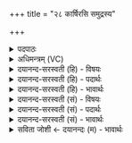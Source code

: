 +++
title = "२८ कार्षिरसि समुद्रस्य"

+++
<details><summary>पदपाठः</summary>

कार्षिः॑। अ॒सि॒। स॒मु॒द्रस्य॑। त्वा। अक्षि॑त्यै। उत्। न॒या॒मि॒। सम्। आपः॑। अ॒द्भिरित्य॒त्ऽभिः। अ॒ग्म॒त॒। सम्। ओष॑धीभिः। ओष॑धीः। २८।
</details>

<details><summary>अधिमन्त्रम् (VC)</summary>

- प्रजा देवताः
- मेधातिथिर्ऋषिः
- निचृद् आर्षी अनुष्टुप्
- गान्धारः
</details>

<details><summary>दयानन्द-सरस्वती (हि) - विषयः</summary>

अब अध्यापक जन प्रत्येक जन को क्या-क्या उपदेश करे, यह अगले मन्त्र में कहा है ॥
</details>

<details><summary>दयानन्द-सरस्वती (हि) - पदार्थः</summary>

पदार्थान्वयभाषाः -  हे वैश्यजन ! तू (कार्षिः) हल जोतने योग्य (असि) है (त्वा) तुझे (समुद्रस्य) अन्तरिक्ष के (अक्षित्यै) परिपूर्ण होने के लिये (सम् उत् नयामि) अच्छे प्रकार उत्कर्ष देता हूँ, तुम सब लोग (अद्भिः) यज्ञशोधित जलों से (आपः) जल और (ओषधीभिः) ओषधियों से (ओषधीः) ओषधियों को (सम् अग्मत) प्राप्त होओ ॥२८॥
</details>

<details><summary>दयानन्द-सरस्वती (हि) - भावार्थः</summary>

भावार्थभाषाः -  क्षेत्र आदि स्थानों में अनेक ओषधियाँ उत्पन्न होती हैं, ओषधियों से अग्निहोत्र आदि यज्ञ, यज्ञों से शुद्ध हुए जो जल के परमाणु ऊँचे होते हैं, उन से आकाश भरा रहता है। इस कारण विद्वान् लोग निर्बुद्धि जनों को खेती बारी ही के कामों में रखते हैं, क्योंकि वे विद्या का अभ्यास करने को समर्थ ही नहीं होते हैं ॥२७॥
</details>

<details><summary>दयानन्द-सरस्वती (सं) - विषयः</summary>

अथाध्यापको जनः प्रतिजनं किं किमुपदिशेदित्युच्यते ॥
</details>

<details><summary>दयानन्द-सरस्वती (सं) - पदार्थः</summary>

पदार्थान्वयभाषाः -  हे वैश्यजन ! त्वं कार्षिरसि त्वां समुद्रस्याक्षित्यै समुन्नयामि, सर्वे यूयं यज्ञशोधिताभिरद्भिरेवाप ओषधीभिरोषधीः समग्मत ॥२८॥
</details>

<details><summary>दयानन्द-सरस्वती (सं) - भावार्थः</summary>

भावार्थभाषाः -  क्षेत्रादिभूमिषु नानौषधयो जायन्त, ओषधीभिरग्निहोत्रादयो यज्ञा, यज्ञैरन्तरिक्षं जलपरमाणुभिः पूर्णं भवतीति हेतोर्विद्वांसो निर्बुद्धिजनान् क्षेत्रादिषु नयन्ति, कुतस्ते विद्यामभ्यसितुं समर्था एव न भवन्तीति ॥२८॥
</details>

<details><summary>सविता जोशी ← दयानन्दः (म) - भावार्थः</summary>

भावार्थभाषाः -  शेतांमध्ये अनेक वृक्ष उत्पन्न होतात. त्या वृक्षांनी अग्निहोत्र वगैरे यज्ञ करता येतो. यज्ञाने शुद्ध झालेल्या जलाच्या परमाणूंनी आकाश व्यापलेले असते त्यामुळे विद्वान लोक बुद्धिहीन माणसांना शेतीच्या कामाला लावतात. कारण ते विद्या प्राप्त करू शकत नाहीत.
</details>